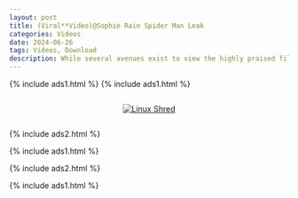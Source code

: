 ```yaml
---
layout: post
title: (Viral**Video)@Sophie Rain Spider Man Leak
categories: Videos
date: 2024-06-26
tags: Videos, Download
description: While several avenues exist to view the highly praised film Sophie Rain Spiderman Video Tiktok, Twitter online streaming offers a versatile means to access its cinematic wonder From heartfelt songs to buoyant humor this genre-bending work explores the power of friendship to up Sophie Rain Spiderman Video Tiktok, Twitter communities during troubling times Directed with nuanced color and vivacious animation lighter moments are blended seamlessly with touching introspection Cinephiles and casual fans alike will find their spirits Sophie Rain Spiderman Video Tiktok, Twitter ed by this inspirational story of diverse characters joining in solidarity Why not spend an evening immersed in the vibrant world of Sophie Rain Spiderman Video Tiktok, Twitter ? Don't miss out! #Sophie Rain Spiderman Video Tiktok, Twitter Movie
---
```

{% include ads1.html %}
{% include ads1.html %}

<div class="separator" style="clear: both;">
    <a href="https://games-online-free.github.io/" id="delayedLink" onclick="handleClick(event)" style="display: block; padding: 1em 0; text-align: center;">
        <img src="{{ site.baseurl }}/images/video.webp" alt="Linux Shred" title="Linux Shred">
    </a>
    <div id="countdown"></div>
</div>

{% include ads2.html %}

{% include ads1.html %}

{% include ads2.html %}

{% include ads1.html %}
